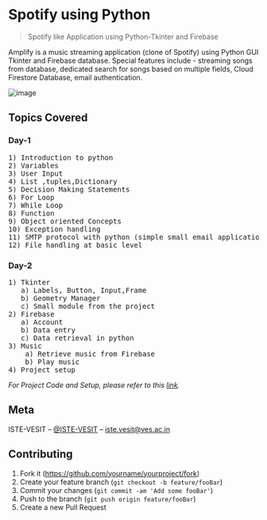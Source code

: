 # Spotify using Python
> Spotify like Application using Python-Tkinter and Firebase

Amplify is a music streaming application (clone of Spotify) using Python GUI Tkinter and Firebase database. Special features include - streaming songs from database, dedicated search for songs based on multiple fields, Cloud Firestore Database, email authentication.

![image](https://user-images.githubusercontent.com/49261633/96698401-b19a9c80-13aa-11eb-8712-60e5f6a9deb3.png)

## Topics Covered

<h3>Day-1</h3>
<pre>
1) Introduction to python 
2) Variables 
3) User Input
4) List ,tuples,Dictionary 
5) Decision Making Statements
6) For Loop
7) While Loop
8) Function 
9) Object oriented Concepts 
10) Exception handling 
11) SMTP protocol with python (simple small email application)
12) File handling at basic level</pre>


<h3>Day-2</h3>
<pre>
1) Tkinter
   a) Labels, Button, Input,Frame
   b) Geometry Manager
   c) Small module from the project
2) Firebase 
   a) Account
   b) Data entry
   c) Data retrieval in python
3) Music
    a) Retrieve music from Firebase
    b) Play music
4) Project setup
</pre>

_For Project Code and Setup, please refer to this [link][wiki]._

## Meta

ISTE-VESIT – [@ISTE-VESIT](http://istevesit.org) – iste.vesit@ves.ac.in

## Contributing

1. Fork it (<https://github.com/yourname/yourproject/fork>)
2. Create your feature branch (`git checkout -b feature/fooBar`)
3. Commit your changes (`git commit -am 'Add some fooBar'`)
4. Push to the branch (`git push origin feature/fooBar`)
5. Create a new Pull Request


[wiki]: https://github.com/Srajan1122/TK-Player

